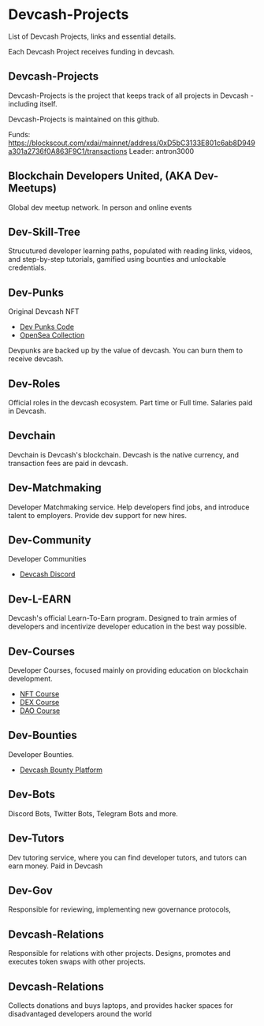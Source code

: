 # Devcash-Projects
List of Devcash Projects, links and essential details. 

Each Devcash Project receives funding in devcash. 


## Devcash-Projects
Devcash-Projects is the project that keeps track of all projects in Devcash - including itself. 

Devcash-Projects is maintained on this github. 

Funds: https://blockscout.com/xdai/mainnet/address/0xD5bC3133E801c6ab8D949a301a2736f0A863F9C1/transactions
Leader: antron3000 

## Blockchain Developers United, (AKA Dev-Meetups)

Global dev meetup network. In person and online events

## Dev-Skill-Tree

Strucutured developer learning paths, populated with reading links, videos, and step-by-step tutorials, gamified using bounties and unlockable credentials.

## Dev-Punks

Original Devcash NFT

- [Dev Punks Code](https://github.com/BlockDevsUnited/dev-punks)
- [OpenSea Collection](https://opensea.io/collection/devpunks-v2)

Devpunks are backed up by the value of devcash. You can burn them to receive devcash. 

## Dev-Roles

Official roles in the devcash ecosystem. Part time or Full time. Salaries paid in Devcash. 

## Devchain

Devchain is Devcash's blockchain. Devcash is the native currency, and transaction fees are paid in devcash. 

## Dev-Matchmaking

Developer Matchmaking service. Help developers find jobs, and introduce talent to employers. Provide dev support for new hires. 

## Dev-Community

Developer Communities 

- [Devcash Discord](https://discord.gg/7fNmCchG)

## Dev-L-EARN

Devcash's official Learn-To-Earn program. Designed to train armies of developers and incentivize developer education in the best way possible. 

## Dev-Courses

Developer Courses, focused mainly on providing education on blockchain development.

- [NFT Course](https://github.com/BlockDevsUnited/NFT-COURSE)
- [DEX Course]()
- [DAO Course]()


## Dev-Bounties

Developer Bounties.

- [Devcash Bounty Platform](https://github.com/BlockDevsUnited/Devcash-Bounty-Platform)

## Dev-Bots

Discord Bots, Twitter Bots, Telegram Bots and more.

## Dev-Tutors

Dev tutoring service, where you can find developer tutors, and tutors can earn money. Paid in Devcash 

## Dev-Gov

Responsible for reviewing, implementing new governance protocols, 

## Devcash-Relations

Responsible for relations with other projects. 
Designs, promotes and executes token swaps with other projects. 


## Devcash-Relations

Collects donations and buys laptops, and provides hacker spaces for disadvantaged developers around the world

